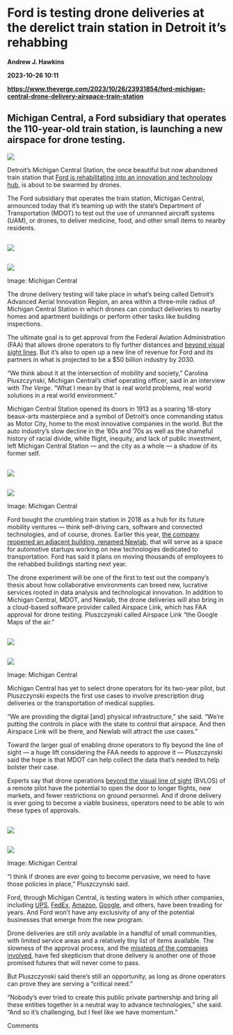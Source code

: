 # Ford is testing drone deliveries at the derelict train station in Detroit it’s rehabbing
**Andrew J. Hawkins**

**2023-10-26 10:11**

**https://www.theverge.com/2023/10/26/23931854/ford-michigan-central-drone-delivery-airspace-train-station**

Michigan Central, a Ford subsidiary that operates the 110-year-old train station, is launching a new airspace for drone testing.
--------------------------------------------------------------------------------------------------------------------------------

![](https://cdn.vox-cdn.com/thumbor/IfHKpU7dKhavz1waclI6yvxr7mw=/0x0:8640x5760/1200x628/filters:focal(4320x2880:4321x2881)/cdn.vox-cdn.com/uploads/chorus_asset/file/25032247/credit_Nadir_Ali_for_Michigan_Central_drone_community_demo_day_4.jpg)

Detroit’s Michigan Central Station, the once beautiful but now abandoned train station that [Ford is rehabilitating into an innovation and technology hub](https://www.theverge.com/2018/6/20/17483696/ford-detroit-train-station), is about to be swarmed by drones.

The Ford subsidiary that operates the train station, Michigan Central, announced today that it’s teaming up with the state’s Department of Transportation (MDOT) to test out the use of unmanned aircraft systems (UAM), or drones, to deliver medicine, food, and other small items to nearby residents.

![](data:image/gif;base64,R0lGODlhAQABAIAAAAAAAP///yH5BAEAAAAALAAAAAABAAEAAAIBRAA7)

![](https://duet-cdn.vox-cdn.com/thumbor/0x0:8640x5760/2400x1600/filters:focal(4320x2880:4321x2881):format(webp)/cdn.vox-cdn.com/uploads/chorus_asset/file/25032707/credit_Nadir_Ali_for_Michigan_Central_drone_community_demo_day_1.jpg)

![](data:image/gif;base64,R0lGODlhAQABAIAAAAAAAP///yH5BAEAAAAALAAAAAABAAEAAAIBRAA7)

![](https://duet-cdn.vox-cdn.com/thumbor/0x0:8640x5760/2400x1600/filters:focal(4320x2880:4321x2881):format(webp)/cdn.vox-cdn.com/uploads/chorus_asset/file/25032707/credit_Nadir_Ali_for_Michigan_Central_drone_community_demo_day_1.jpg)

Image: Michigan Central

The drone delivery testing will take place in what’s being called Detroit’s Advanced Aerial Innovation Region, an area within a three-mile radius of Michigan Central Station in which drones can conduct deliveries to nearby homes and apartment buildings or perform other tasks like building inspections.

The ultimate goal is to get approval from the Federal Aviation Administration (FAA) that allows drone operators to fly further distances and [beyond visual sight lines](https://www.theverge.com/2023/9/6/23861764/faa-ups-delivery-drones-amazon-prime-air). But it’s also to open up a new line of revenue for Ford and its partners in what is projected to be a $50 billion industry by 2030.

“We think about it at the intersection of mobility and society,” Carolina Pluszczynski, Michigan Central’s chief operating officer, said in an interview with _The Verge_. “What I mean by that is real world problems, real world solutions in a real world environment.”

Michigan Central Station opened its doors in 1913 as a soaring 18-story beaux-arts masterpiece and a symbol of Detroit’s once commanding status as Motor City, home to the most innovative companies in the world. But the auto industry’s slow decline in the ’60s and ’70s as well as the shameful history of racial divide, white flight, inequity, and lack of public investment, left Michigan Central Station — and the city as a whole — a shadow of its former self.

![](data:image/gif;base64,R0lGODlhAQABAIAAAAAAAP///yH5BAEAAAAALAAAAAABAAEAAAIBRAA7)

![](https://duet-cdn.vox-cdn.com/thumbor/0x0:2400x1350/2400x1350/filters:focal(1200x675:1201x676):format(webp)/cdn.vox-cdn.com/uploads/chorus_asset/file/25032709/credit_Newlab_at_Michigan_Central____Advanced_Aerial_Innovation_Zone_Map.png)

![](data:image/gif;base64,R0lGODlhAQABAIAAAAAAAP///yH5BAEAAAAALAAAAAABAAEAAAIBRAA7)

![](https://duet-cdn.vox-cdn.com/thumbor/0x0:2400x1350/2400x1350/filters:focal(1200x675:1201x676):format(webp)/cdn.vox-cdn.com/uploads/chorus_asset/file/25032709/credit_Newlab_at_Michigan_Central____Advanced_Aerial_Innovation_Zone_Map.png)

Image: Michigan Central

Ford bought the crumbling train station in 2018 as a hub for its future mobility ventures — think self-driving cars, software and connected technologies, and of course, drones. Earlier this year, [the company reopened an adjacent building, renamed Newlab](https://www.freep.com/story/money/business/michigan/2023/04/25/newlab-michigan-central-station-opening-startup-tenants/70146468007/), that will serve as a space for automotive startups working on new technologies dedicated to transportation. Ford has said it plans on moving thousands of employees to the rehabbed buildings starting next year.

The drone experiment will be one of the first to test out the company’s thesis about how collaborative environments can breed new, lucrative services rooted in data analysis and technological innovation. In addition to Michigan Central, MDOT, and Newlab, the drone deliveries will also bring in a cloud-based software provider called Airspace Link, which has FAA approval for drone testing. Pluszczynski called Airspace Link “the Google Maps of the air.”

![](data:image/gif;base64,R0lGODlhAQABAIAAAAAAAP///yH5BAEAAAAALAAAAAABAAEAAAIBRAA7)

![](https://duet-cdn.vox-cdn.com/thumbor/0x0:6240x4160/2400x1600/filters:focal(3120x2080:3121x2081):format(webp)/cdn.vox-cdn.com/uploads/chorus_asset/file/25032718/Credit_Stephen_McGee_Michigan_Central____Drone_handout___Blueflite_drone_test_community_demo.png)

![](data:image/gif;base64,R0lGODlhAQABAIAAAAAAAP///yH5BAEAAAAALAAAAAABAAEAAAIBRAA7)

![](https://duet-cdn.vox-cdn.com/thumbor/0x0:6240x4160/2400x1600/filters:focal(3120x2080:3121x2081):format(webp)/cdn.vox-cdn.com/uploads/chorus_asset/file/25032718/Credit_Stephen_McGee_Michigan_Central____Drone_handout___Blueflite_drone_test_community_demo.png)

Image: Michigan Central

Michigan Central has yet to select drone operators for its two-year pilot, but Pluszczynski expects the first use cases to involve prescription drug deliveries or the transportation of medical supplies.

“We are providing the digital \[and\] physical infrastructure,” she said. “We’re putting the controls in place with the state to control that airspace. And then Airspace Link will be there, and Newlab will attract the use cases.”

Toward the larger goal of enabling drone operators to fly beyond the line of sight — a huge lift considering the FAA needs to approve it — Pluszczynski said the hope is that MDOT can help collect the data that’s needed to help bolster their case.

Experts say that drone operations [beyond the visual line of sight](https://www.airsight.com/blog/beyond-visual-line-of-sight-bvlos-uas-operations-and-the-future-of-drones#:~:text=Beyond%20Visual%20Line%20of%20Sight%20(BVLOS)%20UAS%20operations%20are%20flown,technology%20to%20its%20full%20potential.) (BVLOS) of a remote pilot have the potential to open the door to longer flights, new markets, and fewer restrictions on ground personnel. And if drone delivery is ever going to become a viable business, operators need to be able to win these types of approvals.

![](data:image/gif;base64,R0lGODlhAQABAIAAAAAAAP///yH5BAEAAAAALAAAAAABAAEAAAIBRAA7)

![](https://duet-cdn.vox-cdn.com/thumbor/0x0:5280x3956/2400x1798/filters:focal(2640x1978:2641x1979):format(webp)/cdn.vox-cdn.com/uploads/chorus_asset/file/25032720/credit_Stephen_McGee__Michigan_Central____MC_aerial_2.jpg)

![](data:image/gif;base64,R0lGODlhAQABAIAAAAAAAP///yH5BAEAAAAALAAAAAABAAEAAAIBRAA7)

![](https://duet-cdn.vox-cdn.com/thumbor/0x0:5280x3956/2400x1798/filters:focal(2640x1978:2641x1979):format(webp)/cdn.vox-cdn.com/uploads/chorus_asset/file/25032720/credit_Stephen_McGee__Michigan_Central____MC_aerial_2.jpg)

Image: Michigan Central

“I think if drones are ever going to become pervasive, we need to have those policies in place,” Pluszczynski said.

Ford, through Michigan Central, is testing waters in which other companies, including [UPS](https://www.theverge.com/2023/9/6/23861764/faa-ups-delivery-drones-amazon-prime-air), [FedEx](https://newsroom.fedex.com/newsroom/global/elroyair), [Amazon](https://www.theverge.com/2023/10/18/23922910/amazon-prime-air-delivery-drone-italy-united-kingdom), [Google](https://www.theverge.com/2023/3/9/23631068/wing-delivery-network-drone-autoloader), and others, have been treading for years. And Ford won’t have any exclusivity of any of the potential businesses that emerge from the new program.

Drone deliveries are still only available in a handful of small communities, with limited service areas and a relatively tiny list of items available. The slowness of the approval process, and the [missteps of the companies involved](https://www.theverge.com/2023/5/18/23728528/amazon-prime-air-drone-delivery-jeff-bezos), have fed skepticism that drone delivery is another one of those promised futures that will never come to pass.

But Pluszczynski said there’s still an opportunity, as long as drone operators can prove they are serving a “critical need.”

“Nobody’s ever tried to create this public private partnership and bring all these entities together in a neutral way to advance technologies,” she said. “And so it’s challenging, but I feel like we have momentum.”

Comments